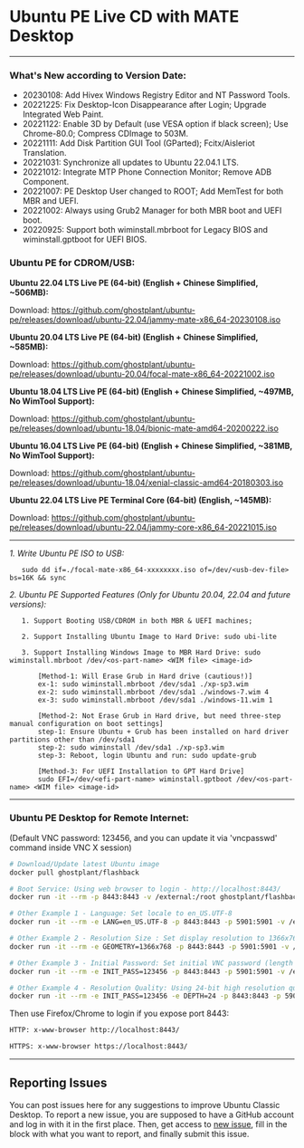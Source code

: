 # Ubuntu PE Live CD with MATE Desktop

------------------------------------------
### What's New according to Version Date:

* 20230108: Add Hivex Windows Registry Editor and NT Password Tools.
* 20221225: Fix Desktop-Icon Disappearance after Login; Upgrade Integrated Web Paint.
* 20221122: Enable 3D by Default (use VESA option if black screen); Use Chrome-80.0; Compress CDImage to 503M.
* 20221111: Add Disk Partition GUI Tool (GParted); Fcitx/Aisleriot Translation.
* 20221031: Synchronize all updates to Ubuntu 22.04.1 LTS.
* 20221012: Integrate MTP Phone Connection Monitor; Remove ADB Component.
* 20221007: PE Desktop User changed to ROOT; Add MemTest for both MBR and UEFI.
* 20221002: Always using Grub2 Manager for both MBR boot and UEFI boot. 
* 20220925: Support both wiminstall.mbrboot for Legacy BIOS and wiminstall.gptboot for UEFI BIOS.

### Ubuntu PE for CDROM/USB:

**Ubuntu 22.04 LTS Live PE (64-bit) (English + Chinese Simplified, ~506MB):**

Download: https://github.com/ghostplant/ubuntu-pe/releases/download/ubuntu-22.04/jammy-mate-x86_64-20230108.iso

**Ubuntu 20.04 LTS Live PE (64-bit) (English + Chinese Simplified, ~585MB):**

Download: https://github.com/ghostplant/ubuntu-pe/releases/download/ubuntu-20.04/focal-mate-x86_64-20221002.iso

**Ubuntu 18.04 LTS Live PE (64-bit) (English + Chinese Simplified, ~497MB, No WimTool Support):**

Download: https://github.com/ghostplant/ubuntu-pe/releases/download/ubuntu-18.04/bionic-mate-amd64-20200222.iso

**Ubuntu 16.04 LTS Live PE (64-bit) (English + Chinese Simplified, ~381MB, No WimTool Support):**

Download: https://github.com/ghostplant/ubuntu-pe/releases/download/ubuntu-18.04/xenial-classic-amd64-20180303.iso

**Ubuntu 22.04 LTS Live PE Terminal Core (64-bit) (English, ~145MB):**

Download: https://github.com/ghostplant/ubuntu-pe/releases/download/ubuntu-22.04/jammy-core-x86_64-20221015.iso

------------------------------------------

   *1. Write Ubuntu PE ISO to USB:*

       sudo dd if=./focal-mate-x86_64-xxxxxxxx.iso of=/dev/<usb-dev-file> bs=16K && sync

   *2. Ubuntu PE Supported Features (Only for Ubuntu 20.04, 22.04 and future versions):*
   
       1. Support Booting USB/CDROM in both MBR & UEFI machines;

       2. Support Installing Ubuntu Image to Hard Drive: sudo ubi-lite

       3. Support Installing Windows Image to MBR Hard Drive: sudo wiminstall.mbrboot /dev/<os-part-name> <WIM file> <image-id>

           [Method-1: Will Erase Grub in Hard drive (cautious!)]
           ex-1: sudo wiminstall.mbrboot /dev/sda1 ./xp-sp3.wim
           ex-2: sudo wiminstall.mbrboot /dev/sda1 ./windows-7.wim 4
           ex-3: sudo wiminstall.mbrboot /dev/sda1 ./windows-11.wim 1

           [Method-2: Not Erase Grub in Hard drive, but need three-step manual configuration on boot settings]
           step-1: Ensure Ubuntu + Grub has been installed on hard driver partitions other than /dev/sda1
           step-2: sudo wiminstall /dev/sda1 ./xp-sp3.wim
           step-3: Reboot, login Ubuntu and run: sudo update-grub
           
           [Method-3: For UEFI Installation to GPT Hard Drive]
           sudo EFI=/dev/<efi-part-name> wiminstall.gptboot /dev/<os-part-name> <WIM file> <image-id>

------------------------------------------

### Ubuntu PE Desktop for Remote Internet:
(Default VNC password: 123456, and you can update it via 'vncpasswd' command inside VNC X session)

```sh
# Download/Update latest Ubuntu image
docker pull ghostplant/flashback

# Boot Service: Using web browser to login - http://localhost:8443/
docker run -it --rm -p 8443:8443 -v /external:/root ghostplant/flashback

# Other Example 1 - Language: Set locale to en_US.UTF-8
docker run -it --rm -e LANG=en_US.UTF-8 -p 8443:8443 -p 5901:5901 -v /external:/root ghostplant/flashback

# Other Example 2 - Resolution Size : Set display resolution to 1366x768
docker run -it --rm -e GEOMETRY=1366x768 -p 8443:8443 -p 5901:5901 -v /external:/root ghostplant/flashback

# Other Example 3 - Initial Password: Set initial VNC password (length of password must be between 6 to 8).
docker run -it --rm -e INIT_PASS=123456 -p 8443:8443 -p 5901:5901 -v /external:/root ghostplant/flashback

# Other Example 4 - Resolution Quality: Using 24-bit high resolution quality (Only recommended in high-bandwidth network)
docker run -it --rm -e INIT_PASS=123456 -e DEPTH=24 -p 8443:8443 -p 5901:5901 -v /external:/root ghostplant/flashback
```

Then use Firefox/Chrome to login if you expose port 8443:

```sh
HTTP: x-www-browser http://localhost:8443/

HTTPS: x-www-browser https://localhost:8443/
```

------------------------------------------

## Reporting Issues

You can post issues here for any suggestions to improve Ubuntu Classic Desktop. To report a new issue, you are supposed to have a GitHub account and log in with it in the first place. Then, get access to [new issue](https://github.com/ghostplant/ubuntu-classic/issues/new), fill in the block with what you want to report, and finally submit this issue.
